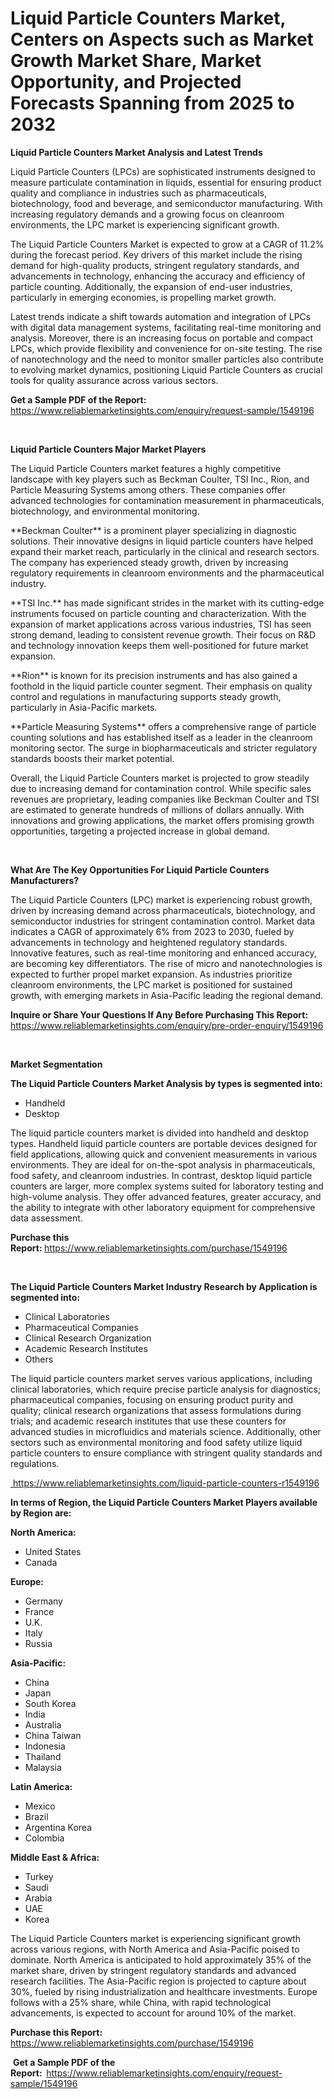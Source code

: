 <p><h1>Liquid Particle Counters Market, Centers on Aspects such as Market Growth Market Share, Market Opportunity, and Projected Forecasts Spanning from 2025 to 2032</h1></p><p><strong>Liquid Particle Counters Market Analysis and Latest Trends</strong></p>
<p><p>Liquid Particle Counters (LPCs) are sophisticated instruments designed to measure particulate contamination in liquids, essential for ensuring product quality and compliance in industries such as pharmaceuticals, biotechnology, food and beverage, and semiconductor manufacturing. With increasing regulatory demands and a growing focus on cleanroom environments, the LPC market is experiencing significant growth.</p><p>The Liquid Particle Counters Market is expected to grow at a CAGR of 11.2% during the forecast period. Key drivers of this market include the rising demand for high-quality products, stringent regulatory standards, and advancements in technology, enhancing the accuracy and efficiency of particle counting. Additionally, the expansion of end-user industries, particularly in emerging economies, is propelling market growth.</p><p>Latest trends indicate a shift towards automation and integration of LPCs with digital data management systems, facilitating real-time monitoring and analysis. Moreover, there is an increasing focus on portable and compact LPCs, which provide flexibility and convenience for on-site testing. The rise of nanotechnology and the need to monitor smaller particles also contribute to evolving market dynamics, positioning Liquid Particle Counters as crucial tools for quality assurance across various sectors.</p></p>
<p><strong>Get a Sample PDF of the Report:&nbsp;</strong> <a href="https://www.reliablemarketinsights.com/enquiry/request-sample/1549196?utm_campaign=2280&utm_medium=2&utm_source=Github&utm_content=ia&utm_term=16042025&utm_id=liquid-particle-counters">https://www.reliablemarketinsights.com/enquiry/request-sample/1549196</a></p>
<p>&nbsp;</p>
<p><strong>Liquid Particle Counters Major Market Players</strong></p>
<p><p>The Liquid Particle Counters market features a highly competitive landscape with key players such as Beckman Coulter, TSI Inc., Rion, and Particle Measuring Systems among others. These companies offer advanced technologies for contamination measurement in pharmaceuticals, biotechnology, and environmental monitoring.</p><p>**Beckman Coulter** is a prominent player specializing in diagnostic solutions. Their innovative designs in liquid particle counters have helped expand their market reach, particularly in the clinical and research sectors. The company has experienced steady growth, driven by increasing regulatory requirements in cleanroom environments and the pharmaceutical industry.</p><p>**TSI Inc.** has made significant strides in the market with its cutting-edge instruments focused on particle counting and characterization. With the expansion of market applications across various industries, TSI has seen strong demand, leading to consistent revenue growth. Their focus on R&D and technology innovation keeps them well-positioned for future market expansion.</p><p>**Rion** is known for its precision instruments and has also gained a foothold in the liquid particle counter segment. Their emphasis on quality control and regulations in manufacturing supports steady growth, particularly in Asia-Pacific markets.</p><p>**Particle Measuring Systems** offers a comprehensive range of particle counting solutions and has established itself as a leader in the cleanroom monitoring sector. The surge in biopharmaceuticals and stricter regulatory standards boosts their market potential.</p><p>Overall, the Liquid Particle Counters market is projected to grow steadily due to increasing demand for contamination control. While specific sales revenues are proprietary, leading companies like Beckman Coulter and TSI are estimated to generate hundreds of millions of dollars annually. With innovations and growing applications, the market offers promising growth opportunities, targeting a projected increase in global demand. </p></p>
<p>&nbsp;</p>
<p><strong>What Are The Key Opportunities For Liquid Particle Counters Manufacturers?</strong></p>
<p><p>The Liquid Particle Counters (LPC) market is experiencing robust growth, driven by increasing demand across pharmaceuticals, biotechnology, and semiconductor industries for stringent contamination control. Market data indicates a CAGR of approximately 6% from 2023 to 2030, fueled by advancements in technology and heightened regulatory standards. Innovative features, such as real-time monitoring and enhanced accuracy, are becoming key differentiators. The rise of micro and nanotechnologies is expected to further propel market expansion. As industries prioritize cleanroom environments, the LPC market is positioned for sustained growth, with emerging markets in Asia-Pacific leading the regional demand.</p></p>
<p><strong>Inquire or Share Your Questions If Any Before Purchasing This Report:</strong> <a href="https://www.reliablemarketinsights.com/enquiry/pre-order-enquiry/1549196?utm_campaign=2280&utm_medium=2&utm_source=Github&utm_content=ia&utm_term=16042025&utm_id=liquid-particle-counters">https://www.reliablemarketinsights.com/enquiry/pre-order-enquiry/1549196</a></p>
<p>&nbsp;</p>
<p><strong>Market Segmentation</strong></p>
<p><strong>The Liquid Particle Counters Market Analysis by types is segmented into:</strong></p>
<p><ul><li>Handheld</li><li>Desktop</li></ul></p>
<p><p>The liquid particle counters market is divided into handheld and desktop types. Handheld liquid particle counters are portable devices designed for field applications, allowing quick and convenient measurements in various environments. They are ideal for on-the-spot analysis in pharmaceuticals, food safety, and cleanroom industries. In contrast, desktop liquid particle counters are larger, more complex systems suited for laboratory testing and high-volume analysis. They offer advanced features, greater accuracy, and the ability to integrate with other laboratory equipment for comprehensive data assessment.</p></p>
<p><strong>Purchase this Report:&nbsp;</strong><a href="https://www.reliablemarketinsights.com/purchase/1549196?utm_campaign=2280&utm_medium=2&utm_source=Github&utm_content=ia&utm_term=16042025&utm_id=liquid-particle-counters">https://www.reliablemarketinsights.com/purchase/1549196</a></p>
<p>&nbsp;</p>
<p><strong>The Liquid Particle Counters Market Industry Research by Application is segmented into:</strong></p>
<p><ul><li>Clinical Laboratories</li><li>Pharmaceutical Companies</li><li>Clinical Research Organization</li><li>Academic Research Institutes</li><li>Others</li></ul></p>
<p><p>The liquid particle counters market serves various applications, including clinical laboratories, which require precise particle analysis for diagnostics; pharmaceutical companies, focusing on ensuring product purity and quality; clinical research organizations that assess formulations during trials; and academic research institutes that use these counters for advanced studies in microfluidics and materials science. Additionally, other sectors such as environmental monitoring and food safety utilize liquid particle counters to ensure compliance with stringent quality standards and regulations.</p></p>
<p><a href="https://www.reliablemarketinsights.com/liquid-particle-counters-r1549196?utm_campaign=2280&utm_medium=2&utm_source=Github&utm_content=ia&utm_term=16042025&utm_id=liquid-particle-counters">&nbsp;https://www.reliablemarketinsights.com/liquid-particle-counters-r1549196</a></p>
<p><strong>In terms of Region, the Liquid Particle Counters Market Players available by Region are:</strong></p>
<p>
    <p> <strong> North America: </strong>
        <ul>
            <li>United States</li>
            <li>Canada</li>
        </ul>
        </p> 
    <p> <strong> Europe: </strong>
        <ul>
            <li>Germany</li>
            <li>France</li>
            <li>U.K.</li>
            <li>Italy</li>
            <li>Russia</li>
        </ul>
        </p> 
    <p> <strong> Asia-Pacific: </strong>
        <ul>
            <li>China</li>
            <li>Japan</li>
            <li>South Korea</li>
            <li>India</li>
            <li>Australia</li>
            <li>China Taiwan</li>
            <li>Indonesia</li>
            <li>Thailand</li>
            <li>Malaysia</li>
        </ul>
        </p> 
    <p> <strong> Latin America: </strong>
        <ul>
            <li>Mexico</li>
            <li>Brazil</li>
            <li>Argentina Korea</li>
            <li>Colombia</li>
        </ul>
        </p> 
    <p> <strong> Middle East & Africa: </strong>
        <ul>
            <li>Turkey</li>
            <li>Saudi</li>
            <li>Arabia</li>
            <li>UAE</li>
            <li>Korea</li>
        </ul>
    </p>
    </p>
<p><p>The Liquid Particle Counters market is experiencing significant growth across various regions, with North America and Asia-Pacific poised to dominate. North America is anticipated to hold approximately 35% of the market share, driven by stringent regulatory standards and advanced research facilities. The Asia-Pacific region is projected to capture about 30%, fueled by rising industrialization and healthcare investments. Europe follows with a 25% share, while China, with rapid technological advancements, is expected to account for around 10% of the market.</p></p>
<p><strong>Purchase this Report: </strong><a href="https://www.reliablemarketinsights.com/purchase/1549196?utm_campaign=2280&utm_medium=2&utm_source=Github&utm_content=ia&utm_term=16042025&utm_id=liquid-particle-counters">https://www.reliablemarketinsights.com/purchase/1549196</a></p>
<p>&nbsp;<strong>Get a Sample PDF of the Report:&nbsp;&nbsp;</strong><a href="https://www.reliablemarketinsights.com/enquiry/request-sample/1549196?utm_campaign=2280&utm_medium=2&utm_source=Github&utm_content=ia&utm_term=16042025&utm_id=liquid-particle-counters">https://www.reliablemarketinsights.com/enquiry/request-sample/1549196</a></p>
<p><strong></strong></p>
<p><p></p><p></p><p></p></p>